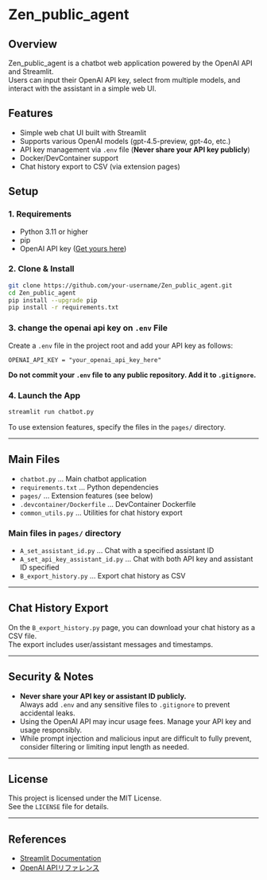 # Zen_public_agent

## Overview
Zen_public_agent is a chatbot web application powered by the OpenAI API and Streamlit.  
Users can input their OpenAI API key, select from multiple models, and interact with the assistant in a simple web UI.

## Features
- Simple web chat UI built with Streamlit
- Supports various OpenAI models (gpt-4.5-preview, gpt-4o, etc.)
- API key management via `.env` file (**Never share your API key publicly**)
- Docker/DevContainer support
- Chat history export to CSV (via extension pages)

## Setup

### 1. Requirements
- Python 3.11 or higher
- pip
- OpenAI API key ([Get yours here](https://platform.openai.com/account/api-keys))

### 2. Clone & Install

```bash
git clone https://github.com/your-username/Zen_public_agent.git
cd Zen_public_agent
pip install --upgrade pip
pip install -r requirements.txt
```

### 3. change the openai api key on  `.env` File

Create a `.env` file in the project root and add your API key as follows:  

```
OPENAI_API_KEY = "your_openai_api_key_here"
```

**Do not commit your `.env` file to any public repository. Add it to `.gitignore`.**

### 4. Launch the App

```bash
streamlit run chatbot.py
```

To use extension features, specify the files in the `pages/` directory.

---

## Main Files

- `chatbot.py` … Main chatbot application
- `requirements.txt` … Python dependencies
- `pages/` … Extension features (see below)
- `.devcontainer/Dockerfile` … DevContainer Dockerfile
- `common_utils.py` … Utilities for chat history export

### Main files in `pages/` directory
- `A_set_assistant_id.py` … Chat with a specified assistant ID
- `A_set_api_key_assistant_id.py` … Chat with both API key and assistant ID specified
- `B_export_history.py` … Export chat history as CSV

---

## Chat History Export

On the `B_export_history.py` page, you can download your chat history as a CSV file.  
The export includes user/assistant messages and timestamps.

---

## Security & Notes

- **Never share your API key or assistant ID publicly.**  
  Always add `.env` and any sensitive files to `.gitignore` to prevent accidental leaks.
- Using the OpenAI API may incur usage fees. Manage your API key and usage responsibly.
- While prompt injection and malicious input are difficult to fully prevent, consider filtering or limiting input length as needed.

---

## License

This project is licensed under the MIT License.  
See the `LICENSE` file for details.

---

## References

- [Streamlit Documentation](https://docs.streamlit.io/develop/tutorials/chat-and-llm-apps/build-conversational-apps)
- [OpenAI APIリファレンス](https://platform.openai.com/docs/models)
